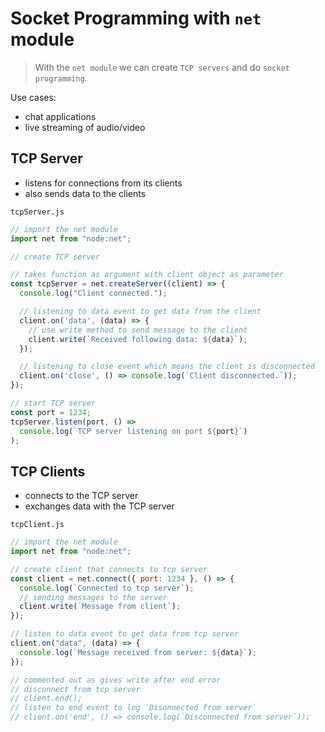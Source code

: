 # Socket Programming with `net` module
> With the `net module` we can create `TCP servers` and do `socket programming`.

Use cases:
- chat applications
- live streaming of audio/video

## TCP Server

- listens for connections from its clients
- also sends data to the clients

`tcpServer.js`
```js
// import the net module
import net from "node:net";

// create TCP server

// takes function as argument with client object as parameter
const tcpServer = net.createServer((client) => {
  console.log("Client connected.");

  // listening to data event to get data from the client
  client.on('data', (data) => {
    // use write method to send message to the client
    client.write(`Received following data: ${data}`);
  });

  // listening to close event which means the client is disconnected
  client.on('close', () => console.log(`Client disconnected.`));
});

// start TCP server
const port = 1234;
tcpServer.listen(port, () =>
  console.log(`TCP server listening on port ${port}`)
);
```

## TCP Clients

- connects to the TCP server
- exchanges data with the TCP server

`tcpClient.js`
```js
// import the net module
import net from "node:net";

// create client that connects to tcp server
const client = net.connect({ port: 1234 }, () => {
  console.log(`Connected to tcp server`);
  // sending messages to the server
  client.write(`Message from client`);
});

// listen to data event to get data from tcp server
client.on("data", (data) => {
  console.log(`Message received from server: ${data}`);
});

// commented out as gives write after end error
// disconnect from tcp server
// client.end();
// listen to end event to log `Disonnected from server`
// client.on('end', () => console.log(`Disconnected from server`));
```
